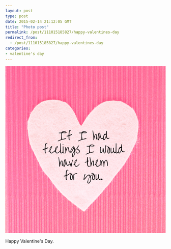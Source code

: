 ```yaml
---
layout: post
type: post
date: 2015-02-14 21:12:05 GMT
title: "Photo post"
permalink: /post/111015185827/happy-valentines-day
redirect_from: 
  - /post/111015185827/happy-valentines-day
categories:
- valentine's day
---
```

![](/assets/images/tumblr_njp9s41CZG1qb098no1_640.png)

Happy Valentine's Day.